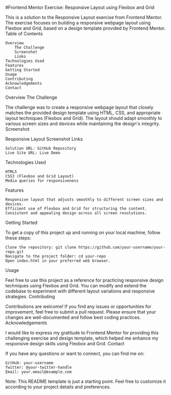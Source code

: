 #Frontend Mentor Exercise: Responsive Layout using Flexbox and Grid

This is a solution to the Responsive Layout exercise from Frontend Mentor. The exercise focuses on building a responsive webpage layout using Flexbox and Grid, based on a design template provided by Frontend Mentor.
Table of Contents

    Overview
        The Challenge
        Screenshot
        Links
    Technologies Used
    Features
    Getting Started
    Usage
    Contributing
    Acknowledgements
    Contact

Overview
The Challenge

The challenge was to create a responsive webpage layout that closely matches the provided design template using HTML, CSS, and appropriate layout techniques (Flexbox and Grid). The layout should adapt smoothly to various screen sizes and devices while maintaining the design's integrity.
Screenshot

Responsive Layout Screenshot
Links

    Solution URL: GitHub Repository
    Live Site URL: Live Demo

Technologies Used

    HTML5
    CSS3 (Flexbox and Grid Layout)
    Media queries for responsiveness

Features

    Responsive layout that adjusts smoothly to different screen sizes and devices.
    Efficient use of Flexbox and Grid for structuring the content.
    Consistent and appealing design across all screen resolutions.

Getting Started

To get a copy of this project up and running on your local machine, follow these steps:

    Clone the repository: git clone https://github.com/your-username/your-repo.git
    Navigate to the project folder: cd your-repo
    Open index.html in your preferred web browser.

Usage

Feel free to use this project as a reference for practicing responsive design techniques using Flexbox and Grid. You can modify and extend the codebase to experiment with different layout variations and responsive strategies.
Contributing

Contributions are welcome! If you find any issues or opportunities for improvement, feel free to submit a pull request. Please ensure that your changes are well-documented and follow best coding practices.
Acknowledgements

I would like to express my gratitude to Frontend Mentor for providing this challenging exercise and design template, which helped me enhance my responsive design skills using Flexbox and Grid.
Contact

If you have any questions or want to connect, you can find me on:

    GitHub: your-username
    Twitter: @your-twitter-handle
    Email: your.email@example.com

Note: This README template is just a starting point. Feel free to customize it according to your project details and preferences.
